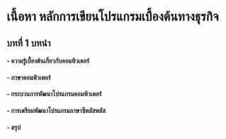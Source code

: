 # เนื้อหา หลักการเขียนโปรแกรมเบื้องต้นทางธุรกิจ
## บทที่ 1 บทนำ
#### - ความรู้เบื้องต้นเกี่ยวกับคอมพิวเตอร์ 
#### - ภาษาคอมพิวเตอร์
#### - กระบวนการพัฒนาโปรแกรมคอมพิวเตอร์
#### - การเตรียมพัฒนาโปรแกรมภาษาซีพลัสพลัส
#### - สรุป